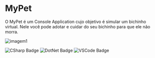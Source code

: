 # MyPet

O MyPet é um Console Application cujo objetivo é simular um bichinho virtual. Nele você pode adotar e cuidar do seu bichinho para que ele não morra.

![imagem1](https://github.com/DeividSouSan/tamagochimon/assets/49818020/93d07558-873d-439a-860b-81ee7a5cc4a7)


![CSharp Badge](https://img.shields.io/badge/C%23-239120?style=for-the-badge&logo=csharp&logoColor=white)
![DotNet Badge](https://img.shields.io/badge/.NET-512BD4?style=for-the-badge&logo=dotnet&logoColor=white)
![VSCode Badge](https://img.shields.io/badge/VSCode-0078D4?style=for-the-badge&logo=visual%20studio%20code&logoColor=white)
